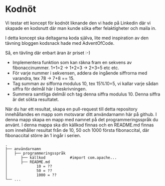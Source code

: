 # Kodnöt 
Vi testar ett koncept för kodnöt liknande den vi hade på Linkedin där vi skapade en kodsnutt där man kunde söka efter felaktigheter och maila in. 

I detta koncept ska deltagarna koda själva, lite med inspiration av den tävning bloggen kodsnack hade med AdventOfCode.

Så, en tävling där enbart äran är priset :-)

* Implementera funktion som kan räkna fram en sekvens av fibonaccinummer. 1+1=2 -> 1+2=3 -> 2+3=5 etc etc.
* För varje nummer i sekvensen, addera de ingående siffrorna med varandra, tex 78 -> 7+8 == 15.
* Tag summan av sifforna modulus 10, tex 15%10=5, vi kallar varje sådan siffra för delmål här i beskrivningen.
* Summera samtliga delmål och tag denna siffra modulus 10. Denna siffra är det sökta resultatet.

När du har ett resultat, skapa en pull-request till detta repository innehållandes en mapp som motsvarar ditt användarnamn här på github. I denna mapp skapa en mapp med namnet på det programmeringsspråk du använt. I denna mappa ska din källkod finnas och en README.md finnas som innehåller resultat från de 10, 50 och 1000 första fibonaccital, där fibonaccital större än 1 ingår i serien.

    .
    ├── användarnamn
    │   ├── programmeringsspråk
    │      ├── källkod           #import com.apache...
    │      ├── README.md  
    │             10 = ??
    │             50 = ??
    │             1000 = ??
    └── ...

